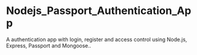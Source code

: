 # Nodejs_Passport_Authentication_App

A authentication app with login, register and access control using Node.js, Express, Passport and Mongoose..
